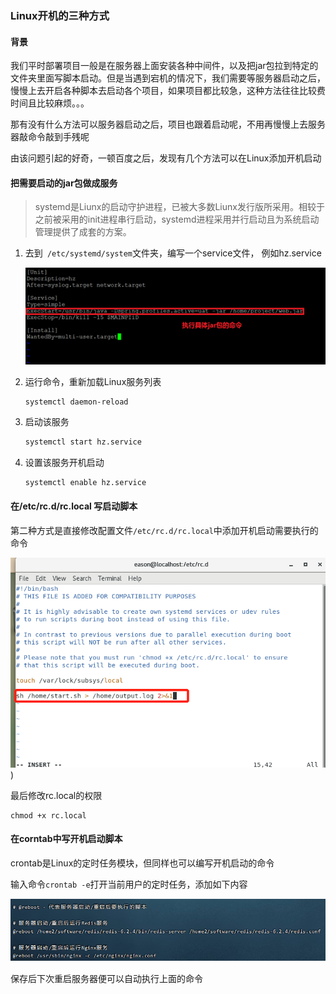 ### Linux开机的三种方式

#### 背景

我们平时部署项目一般是在服务器上面安装各种中间件，以及把jar包拉到特定的文件夹里面写脚本启动。但是当遇到宕机的情况下，我们需要等服务器启动之后，慢慢上去开启各种脚本去启动各个项目，如果项目都比较急，这种方法往往比较费时间且比较麻烦。。。

那有没有什么方法可以服务器启动之后，项目也跟着启动呢，不用再慢慢上去服务器敲命令敲到手残呢

由该问题引起的好奇，一顿百度之后，发现有几个方法可以在Linux添加开机启动

#### 把需要启动的jar包做成服务

> systemd是Liunx的启动守护进程，已被大多数Liunx发行版所采用。相较于之前被采用的init进程串行启动，systemd进程采用并行启动且为系统启动管理提供了成套的方案。 

1. 去到` /etc/systemd/system`文件夹，编写一个service文件， 例如hz.service

   ![](https://raw.githubusercontent.com/HoShum/PictureRepo/main/imgs/111.png)

2. 运行命令，重新加载Linux服务列表

   ```sh
   systemctl daemon-reload
   ```

3. 启动该服务

   ```sh
   systemctl start hz.service
   ```

4. 设置该服务开机启动

   ```shell
   systemctl enable hz.service
   ```

#### 在/etc/rc.d/rc.local 写启动脚本

第二种方式是直接修改配置文件`/etc/rc.d/rc.local`中添加开机启动需要执行的命令

![](https://raw.githubusercontent.com/HoShum/PictureRepo/main/imgs/1687705299104.jpg))

最后修改rc.local的权限

```shell
chmod +x rc.local
```

#### 在corntab中写开机启动脚本

crontab是Linux的定时任务模块，但同样也可以编写开机启动的命令

输入命令`crontab -e`打开当前用户的定时任务，添加如下内容

![](https://raw.githubusercontent.com/HoShum/PictureRepo/main/imgs/1687705561466.jpg)

保存后下次重启服务器便可以自动执行上面的命令

